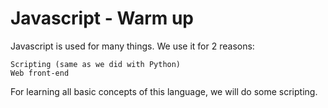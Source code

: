 # Javascript - Warm up

Javascript is used for many things. We use it for 2 reasons:

    Scripting (same as we did with Python)
    Web front-end

For learning all basic concepts of this language, we will do some scripting.